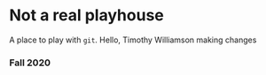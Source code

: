 # Not a real playhouse

A place to play with `git`.
Hello, Timothy Williamson making changes

### Fall 2020
